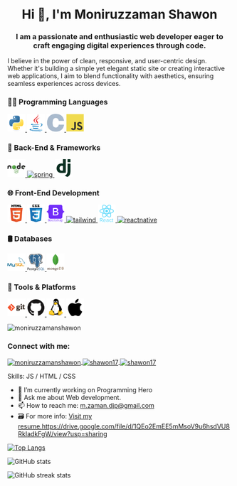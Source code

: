 <h1 align="center">Hi 👋, I'm Moniruzzaman Shawon</h1>
<h3 align="center">I am a passionate and enthusiastic web developer eager to craft engaging digital experiences through code.</h3>
I believe in the power of clean, responsive, and user-centric design. Whether it's building a simple yet elegant static site or creating interactive web applications, I aim to blend functionality with aesthetics, ensuring seamless experiences across devices.

<h3 align="left">👨‍💻 Programming Languages</h3>
<p align="left">
  <a href="https://www.python.org" target="_blank" rel="noreferrer">
    <img src="https://raw.githubusercontent.com/devicons/devicon/master/icons/python/python-original.svg" alt="python" width="40" height="40"/>
  </a>
  <a href="https://www.java.com" target="_blank" rel="noreferrer">
    <img src="https://raw.githubusercontent.com/devicons/devicon/master/icons/java/java-original.svg" alt="java" width="40" height="40"/>
  </a>
  <a href="https://www.cprogramming.com/" target="_blank" rel="noreferrer">
    <img src="https://raw.githubusercontent.com/devicons/devicon/master/icons/c/c-original.svg" alt="c" width="40" height="40"/>
  </a>
  <a href="https://developer.mozilla.org/en-US/docs/Web/JavaScript" target="_blank" rel="noreferrer">
    <img src="https://raw.githubusercontent.com/devicons/devicon/master/icons/javascript/javascript-original.svg" alt="javascript" width="40" height="40"/>
  </a>
</p>


  <!-- Backend & Frameworks -->
  <h3 align="left">🔧 Back-End & Frameworks</h3>
  <p align="left">
  <a href="https://nodejs.org" target="_blank" rel="noreferrer">
    <img src="https://raw.githubusercontent.com/devicons/devicon/master/icons/nodejs/nodejs-original-wordmark.svg" alt="nodejs" width="40" height="40"/>
  </a>
  <a href="https://spring.io/" target="_blank" rel="noreferrer">
    <img src="https://www.vectorlogo.zone/logos/springio/springio-icon.svg" alt="spring" width="40" height="40"/>
  </a>
  <a href="https://www.djangoproject.com/" target="_blank" rel="noreferrer">
    <img src="https://raw.githubusercontent.com/devicons/devicon/master/icons/django/django-plain.svg" alt="django" width="40" height="40"/>
  </a>
</p>

  <!-- Frontend Libraries -->
  <h3 align="left">🌐 Front-End Development</h3>
 <p align="left">
  <a href="https://www.w3.org/html/" target="_blank" rel="noreferrer">
    <img src="https://raw.githubusercontent.com/devicons/devicon/master/icons/html5/html5-original-wordmark.svg" alt="html5" width="40" height="40"/>
  </a>
  <a href="https://www.w3schools.com/css/" target="_blank" rel="noreferrer">
    <img src="https://raw.githubusercontent.com/devicons/devicon/master/icons/css3/css3-original-wordmark.svg" alt="css3" width="40" height="40"/>
  </a>
  <a href="https://getbootstrap.com" target="_blank" rel="noreferrer">
    <img src="https://raw.githubusercontent.com/devicons/devicon/master/icons/bootstrap/bootstrap-plain-wordmark.svg" alt="bootstrap" width="40" height="40"/>
  </a>
  <a href="https://tailwindcss.com/" target="_blank" rel="noreferrer">
    <img src="https://www.vectorlogo.zone/logos/tailwindcss/tailwindcss-icon.svg" alt="tailwind" width="40" height="40"/>
  </a>
  <a href="https://reactjs.org/" target="_blank" rel="noreferrer">
    <img src="https://raw.githubusercontent.com/devicons/devicon/master/icons/react/react-original-wordmark.svg" alt="react" width="40" height="40"/>
  </a>
  <a href="https://reactnative.dev/" target="_blank" rel="noreferrer">
    <img src="https://reactnative.dev/img/header_logo.svg" alt="reactnative" width="40" height="40"/>
  </a>
</p>


  <!-- Databases -->
<h3 align="left">🛢️ Databases</h3>
<p align="left">
  <a href="https://www.mysql.com/" target="_blank" rel="noreferrer">
    <img src="https://raw.githubusercontent.com/devicons/devicon/master/icons/mysql/mysql-original-wordmark.svg" alt="mysql" width="40" height="40"/>
  </a>
  <a href="https://www.postgresql.org/" target="_blank" rel="noreferrer">
    <img src="https://raw.githubusercontent.com/devicons/devicon/master/icons/postgresql/postgresql-original-wordmark.svg" alt="postgresql" width="40" height="40"/>
  </a>
  <a href="https://www.mongodb.com/" target="_blank" rel="noreferrer">
    <img src="https://raw.githubusercontent.com/devicons/devicon/master/icons/mongodb/mongodb-original-wordmark.svg" alt="mongodb" width="40" height="40"/>
  </a>
</p>


<!-- Tools & Platforms -->
<h3 align="left">🧰 Tools & Platforms</h3>
<p align="left">
  <a href="https://git-scm.com/" target="_blank" rel="noreferrer">
    <img src="https://raw.githubusercontent.com/devicons/devicon/master/icons/git/git-original-wordmark.svg" alt="git" width="40" height="40"/>
  </a>
  <a href="https://github.com/" target="_blank" rel="noreferrer">
    <img src="https://raw.githubusercontent.com/devicons/devicon/master/icons/github/github-original.svg" alt="github" width="40" height="40"/>

  </a>
  <a href="https://www.linux.org/" target="_blank" rel="noreferrer">
    <img src="https://raw.githubusercontent.com/devicons/devicon/master/icons/linux/linux-original.svg" alt="linux" width="40" height="40"/>
  </a>
  <a href="https://www.apple.com/macos/" target="_blank" rel="noreferrer">
    <img src="https://raw.githubusercontent.com/devicons/devicon/master/icons/apple/apple-original.svg" alt="macos" width="40" height="40"/>
  </a>
</p>





<p align="left"> <img src="https://komarev.com/ghpvc/?username=moniruzzamanshawon&label=Profile%20views&color=0e75b6&style=flat" alt="moniruzzamanshawon" /> </p>

<h3 align="left">Connect with me:</h3>
<p align="left">
  <a href="https://www.linkedin.com/in/moniruzzamanshawon/" target="blank">
    <img align="center" src="https://raw.githubusercontent.com/rahuldkjain/github-profile-readme-generator/master/src/images/icons/Social/linked-in-alt.svg" alt="moniruzzamanshawon" height="30" width="40" />
  </a>
  <a href="https://stackoverflow.com/users/shawon17" target="blank">
    <img align="center" src="https://raw.githubusercontent.com/rahuldkjain/github-profile-readme-generator/master/src/images/icons/Social/stack-overflow.svg" alt="shawon17" height="30" width="40" />
  </a>
  <a href="https://kaggle.com/shawon17" target="blank">
    <img align="center" src="https://raw.githubusercontent.com/rahuldkjain/github-profile-readme-generator/master/src/images/icons/Social/kaggle.svg" alt="shawon17" height="30" width="40" />
  </a>
</p>

</p>



Skills: JS / HTML / CSS 

- 🔭 I’m currently working on Programming Hero 
- 💬 Ask me about Web development. 
- 📫 How to reach me: m.zaman.djp@gmail.com
- 🗃️ For more info: [Visit my resume.](https://drive.google.com/file/d/1QEo2EmEE5mMsoV9u6hsdVU8RkIadkFgW/view?usp=sharing)https://drive.google.com/file/d/1QEo2EmEE5mMsoV9u6hsdVU8RkIadkFgW/view?usp=sharing

[![Top Langs](https://github-readme-stats.vercel.app/api/top-langs/?username=Moniruzzaman-Shawon)](https://github.com/anuraghazra/github-readme-stats)

![GitHub stats](https://github-readme-stats.vercel.app/api?username=Moniruzzaman-Shawon&show_icons=true)  

![GitHub streak stats](https://streak-stats.demolab.com/?user=Moniruzzaman-Shawon)  
